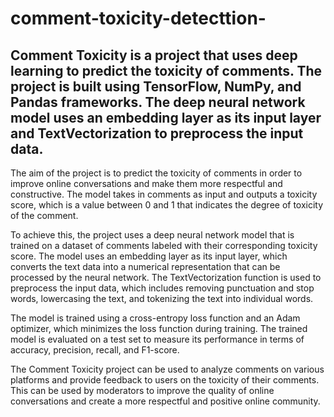 # comment-toxicity-detecttion-
## Comment Toxicity is a project that uses deep learning to predict the toxicity of comments. The project is built using TensorFlow, NumPy, and Pandas frameworks. The deep neural network model uses an embedding layer as its input layer and TextVectorization to preprocess the input data.

The aim of the project is to predict the toxicity of comments in order to improve online conversations and make them more respectful and constructive. The model takes in comments as input and outputs a toxicity score, which is a value between 0 and 1 that indicates the degree of toxicity of the comment.

To achieve this, the project uses a deep neural network model that is trained on a dataset of comments labeled with their corresponding toxicity score. The model uses an embedding layer as its input layer, which converts the text data into a numerical representation that can be processed by the neural network. The TextVectorization function is used to preprocess the input data, which includes removing punctuation and stop words, lowercasing the text, and tokenizing the text into individual words.

The model is trained using a cross-entropy loss function and an Adam optimizer, which minimizes the loss function during training. The trained model is evaluated on a test set to measure its performance in terms of accuracy, precision, recall, and F1-score.

The Comment Toxicity project can be used to analyze comments on various platforms and provide feedback to users on the toxicity of their comments. This can be used by moderators to improve the quality of online conversations and create a more respectful and positive online community.
